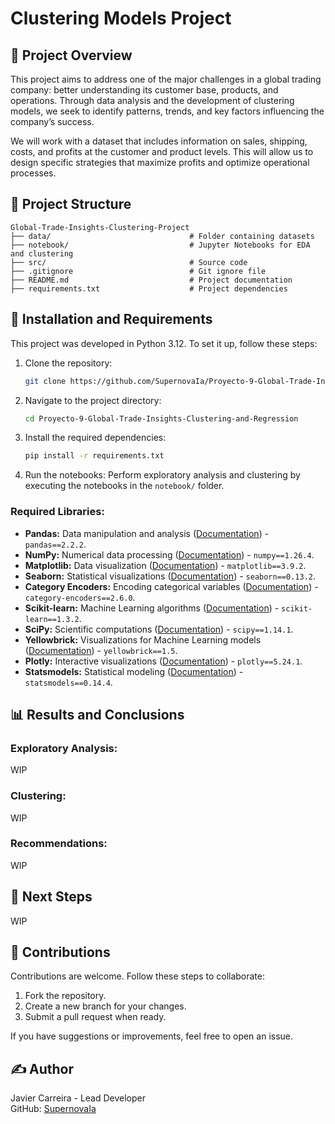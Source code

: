 # Clustering Models Project

## 📜 Project Overview

This project aims to address one of the major challenges in a global trading company: better understanding its customer base, products, and operations. Through data analysis and the development of clustering models, we seek to identify patterns, trends, and key factors influencing the company’s success.

We will work with a dataset that includes information on sales, shipping, costs, and profits at the customer and product levels. This will allow us to design specific strategies that maximize profits and optimize operational processes.

## 🔧️ Project Structure
```
Global-Trade-Insights-Clustering-Project
├── data/                               # Folder containing datasets
├── notebook/                           # Jupyter Notebooks for EDA and clustering
├── src/                                # Source code
├── .gitignore                          # Git ignore file
├── README.md                           # Project documentation
├── requirements.txt                    # Project dependencies
```

## 🔧 Installation and Requirements

This project was developed in Python 3.12. To set it up, follow these steps:

1. Clone the repository:
   ```bash
   git clone https://github.com/SupernovaIa/Proyecto-9-Global-Trade-Insights-Clustering-and-Regression
   ```
2. Navigate to the project directory:
   ```bash
   cd Proyecto-9-Global-Trade-Insights-Clustering-and-Regression
   ```
3. Install the required dependencies:
   ```bash
   pip install -r requirements.txt
   ```
4. Run the notebooks:
   Perform exploratory analysis and clustering by executing the notebooks in the `notebook/` folder.

### Required Libraries:

- **Pandas:** Data manipulation and analysis ([Documentation](https://pandas.pydata.org/)) - `pandas==2.2.2`.
- **NumPy:** Numerical data processing ([Documentation](https://numpy.org/)) - `numpy==1.26.4`.
- **Matplotlib:** Data visualization ([Documentation](https://matplotlib.org/)) - `matplotlib==3.9.2`.
- **Seaborn:** Statistical visualizations ([Documentation](https://seaborn.pydata.org/)) - `seaborn==0.13.2`.
- **Category Encoders:** Encoding categorical variables ([Documentation](https://contrib.scikit-learn.org/category_encoders/)) - `category-encoders==2.6.0`.
- **Scikit-learn:** Machine Learning algorithms ([Documentation](https://scikit-learn.org/)) - `scikit-learn==1.3.2`.
- **SciPy:** Scientific computations ([Documentation](https://scipy.org/)) - `scipy==1.14.1`.
- **Yellowbrick:** Visualizations for Machine Learning models ([Documentation](https://www.scikit-yb.org/en/latest/)) - `yellowbrick==1.5`.
- **Plotly:** Interactive visualizations ([Documentation](https://plotly.com/)) - `plotly==5.24.1`.
- **Statsmodels:** Statistical modeling ([Documentation](https://www.statsmodels.org/)) - `statsmodels==0.14.4`.

## 📊 Results and Conclusions

### Exploratory Analysis:

WIP

### Clustering:

WIP

### Recommendations:

WIP

## 🧬 Next Steps

WIP

## 🤝 Contributions

Contributions are welcome. Follow these steps to collaborate:

1. Fork the repository.
2. Create a new branch for your changes.
3. Submit a pull request when ready.

If you have suggestions or improvements, feel free to open an issue.

## ✍️ Author

Javier Carreira - Lead Developer\
GitHub: [SupernovaIa](https://github.com/SupernovaIa)
